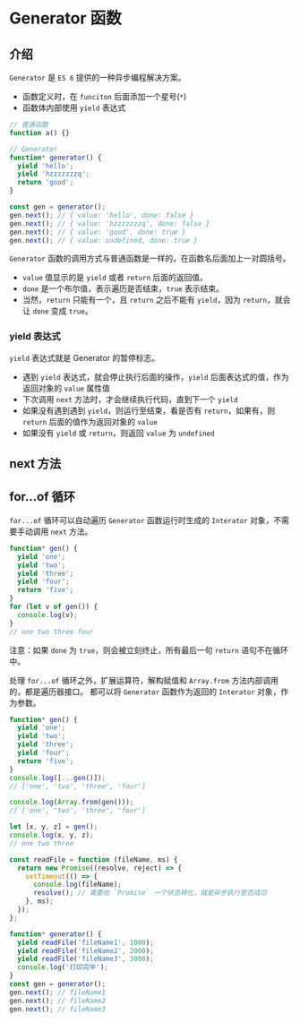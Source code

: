 # Generator 函数

## 介绍

`Generator` 是 `ES 6` 提供的一种异步编程解决方案。

- 函数定义时，在 `funciton` 后面添加一个星号(`*`)
- 函数体内部使用 `yield` 表达式

```javascript
// 普通函数
function a() {}

// Generator
function* generator() {
  yield 'hello';
  yield 'hzzzzzzzq';
  return 'good';
}

const gen = generator();
gen.next(); // { value: 'hello', done: false }
gen.next(); // { value: 'hzzzzzzzq', done: false }
gen.next(); // { value: 'good', done: true }
gen.next(); // { value: undefined, done: true }
```

`Generator` 函数的调用方式与普通函数是一样的，在函数名后面加上一对圆括号。

- `value` 值显示的是 `yield` 或者 `return` 后面的返回值。
- `done` 是一个布尔值，表示遍历是否结束，`true` 表示结束。
- 当然，`return` 只能有一个，且 `return` 之后不能有 `yield`，因为 `return`，就会让 `done` 变成 `true`。

### yield 表达式

`yield` 表达式就是 Generator 的暂停标志。

- 遇到 `yield` 表达式，就会停止执行后面的操作，`yield` 后面表达式的值，作为返回对象的 `value` 属性值
- 下次调用 `next` 方法时，才会继续执行代码，直到下一个 `yield`
- 如果没有遇到遇到 `yield`，则运行至结束，看是否有 `return`，如果有，则 `return` 后面的值作为返回对象的 `value`
- 如果没有 `yield` 或 `return`，则返回 `value` 为 `undefined`

<!-- 下午需要完善 -->

## next 方法

## for...of 循环

`for...of` 循环可以自动遍历 `Generator` 函数运行时生成的 `Interator` 对象，不需要手动调用 `next` 方法。

```javascript
function* gen() {
  yield 'one';
  yield 'two';
  yield 'three';
  yield 'four';
  return 'five';
}
for (let v of gen()) {
  console.log(v);
}
// one two three four
```

注意：如果 `done` 为 `true`，则会被立刻终止，所有最后一句 `return` 语句不在循环中。

处理 `for...of` 循环之外，扩展运算符，解构赋值和 `Array.from` 方法内部调用的，都是遍历器接口。
都可以将 `Generator` 函数作为返回的 `Interator` 对象，作为参数。

```javascript
function* gen() {
  yield 'one';
  yield 'two';
  yield 'three';
  yield 'four';
  return 'five';
}
console.log([...gen()]);
// ['one', 'two', 'three', 'four']

console.log(Array.from(gen()));
// ['one', 'two', 'three', 'four']

let [x, y, z] = gen();
console.log(x, y, z);
// one two three
```

```javascript
const readFile = function (fileName, ms) {
  return new Promise((resolve, reject) => {
    setTimeout(() => {
      console.log(fileName);
      resolve(); // 需要给 `Promise` 一个状态转化，就是异步执行是否成功
    }, ms);
  });
};

function* generator() {
  yield readFile('fileName1', 1000);
  yield readFile('fileName2', 2000);
  yield readFile('fileName3', 3000);
  console.log('打印完毕');
}
const gen = generator();
gen.next(); // fileName1
gen.next(); // fileName2
gen.next(); // fileName3
```
